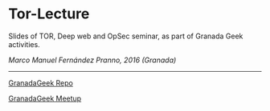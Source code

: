 # Tor-Lecture

Slides of TOR, Deep web and OpSec seminar, as part of Granada Geek activities.

*Marco Manuel Fernández Pranno, 2016 (Granada)*

---------------------------------

[GranadaGeek Repo](https://github.com/iblancasa/miercolesgeek)

[GranadaGeek Meetup](http://www.meetup.com/es-ES/Granada-Geek/)
